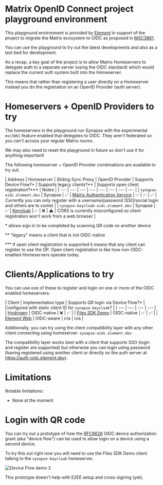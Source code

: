 # Matrix OpenID Connect project playground environment

This playground environment is provided by [Element](https://element.io/) in support of the project to migrate the Matrix ecosystem to OIDC as proposed in [MSC3861](https://github.com/matrix-org/matrix-spec-proposals/pull/3861).

You can use the playground to try out the latest developments and also as a test bed for development.

As a recap, a key goal of the project is to allow Matrix Homeservers to delegate auth to a separate server (using the OIDC standard) which would replace the current auth system built into the Homeserver.

This means that rather than registering a user directly on a Homeserver instead you do the registration on an OpenID Provider (auth server).

# Homeservers + OpenID Providers to try

The homeservers in the playground run Synapse with the experimental `msc3861` feature enabled that delegates to OIDC. They aren't federated so you can't access your regular Matrix rooms.

We may also need to reset the playground in future so don't use it for anything important!

The following homeserver + OpenID Provider combinations are available to try out:

<a name="homeservers-table"></a>
| Address | Homeserver | Sliding Sync Proxy | OpenID Provider | Supports Device Flow?\* | Supports legacy clients?\*\* | Supports open client registration?\*\*\* | Notes |
| --- | --- | --- | --- | --- | --- | --- | --- |
| `synapse-oidc.element.dev` | Synapse | ✅ | [Matrix Authentication Service](https://github.com/matrix-org/matrix-authentication-service) | ✅ | ✅ | ✅ | Currently you can only register with a username/password (SSO/social login and others are to come) |
| `synapse-keycloak-oidc.element.dev` | Synapse | ✅ | [Keycloak](https://www.keycloak.org) | ✅ | ❌ | ⚠ | CORS is currently misconfigured so client registration won't work from a web browser |

\* allows sign in to be completed by scanning QR code on another device

\*\* "legacy" means a client that is not OIDC-native

\*\*\* if open client registration is supported it means that any client can register to use the OP. Open client registration is like how non-OIDC-enabled Homeservers operate today.

# Clients/Applications to try

You can use one of these to register and login on one or more of the OIDC enabled homeservers:

<a name="clients-table"></a>
| Client | Implementation type | Supports QR login via Device Flow?\* | Configured with static client ID for `synapse-keycloak`? |
| --- | --- | --- | --- |
| [Hydrogen](https://hydrogen-oidc.element.dev/) | OIDC-native | ❌ | ✅ |
| [Files SDK Demo](https://files-sdk-demo-oidc.element.dev/) | OIDC-native | ✅ | ✅ |
| [Element Web](https://element-oidc.element.dev/) | OIDC-aware | n/a | n/a |

Additionally, you can try using the client compatibility layer with any other client connecting using homeserver: `synapse-oidc.element.dev`

The compatibility layer works best with a client that supports SSO (login and register are supported) but otherwise you can login using password (having registered using another client or directly on the auth server at https://auth-oidc.element.dev).

# Limitations

Notable limitations:

- None at the moment

# Login with QR code

You can try out a prototype of how the [RFC8628](https://datatracker.ietf.org/doc/html/rfc8628) OIDC device authorization grant (aka "device flow") can be used to allow login on a device using a second device.

To try this out right now you will need to use the Files SDK Demo client talking to the `synapse-keycloak` homeserver.

![Device Flow demo 2](https://user-images.githubusercontent.com/6955675/180743561-e2e158cd-2caf-4e43-9eed-9e86da84597c.gif)

This prototype doesn't help with E2EE setup and cross-signing (yet).
